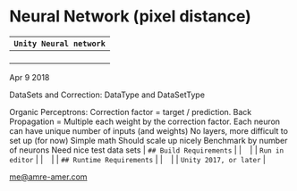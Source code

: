 # Neural Network (pixel distance)

| `Unity Neural network`             |
| ------------------------------------------------------------ |
| ` `                                                          |

Apr 9 2018

DataSets and Correction:
DataType and DataSetType

Organic Perceptrons:
Correction factor = target / prediction.
Back Propagation = Multiple each weight by the correction factor.
Each neuron can have unique number of inputs (and weights)
No layers, more difficult to set up (for now)
Simple math
Should scale up nicely
Benchmark by number of neurons
Need nice test data sets
| `## Build Requirements`                                      |
| ` `                                                          |
| `Run in editor`                                              |
| ` `                                                          |
| `## Runtime Requirements`                                    |
| ` `                                                          |
| `Unity 2017, or later`                                       |

me@amre-amer.com

